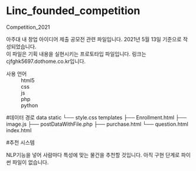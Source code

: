 # Linc_founded_competition
Competition_2021

<p> 아주대 내 창업 아이디어 제출 공모전 관련 파일입니다. 2021년 5월 13일 기준으로 작성되었습니다.<br> 이 파일은 기획 내용을 실현시키는 프로토타입 파일입니다. 링크는 cjfghk5697.dothome.co.kr입니다.</p>
<dl>
  <dt>사용 언어</dt>
  <dd>html5</dd>
  <dd>css</dd>
  <dd>js</dd>
  <dd>php</dd>
  <dd>python</dd>
</dl>
#데이터 경로
data
    static
      └── style.css
templates
  ├── Enrollment.html
  ├── image.js
  ├── postDataWithFile.php
  ├── purchase.html
  └── question.html
index.html

#추천 시스템
<p>NLP기능을 넣어 사람마다 특성에 맞는 물건을 추천할 것입니다. 아직 구현 단계로 파이썬 파일이 없습니다.</p>
